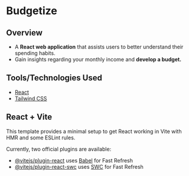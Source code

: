 # Budgetize

## Overview
- A **React web application** that assists users to better understand their spending habits.
- Gain insights regarding your monthly income and **develop a budget.**

## Tools/Technologies Used
- [React](https://react.dev/)
- [Tailwind CSS](https://tailwindcss.com/)

## React + Vite

This template provides a minimal setup to get React working in Vite with HMR and some ESLint rules.

Currently, two official plugins are available:

- [@vitejs/plugin-react](https://github.com/vitejs/vite-plugin-react/blob/main/packages/plugin-react/README.md) uses [Babel](https://babeljs.io/) for Fast Refresh
- [@vitejs/plugin-react-swc](https://github.com/vitejs/vite-plugin-react-swc) uses [SWC](https://swc.rs/) for Fast Refresh
